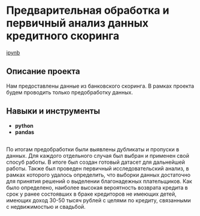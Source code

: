 # Предварительная обработка и первичный анализ данных кредитного скоринга 

[ipynb](https://github.com/KlyuchevenkoE/yandex_praktikum/blob/master/notebooks/1_preprocessing__credits/preprocessing__credits.ipynb)

## Описание проекта

Нам предоставлены данные из банковского скоринга. В рамках проекта будем проводить только предобработку данных. 

## Навыки и инструменты

- **python**
- **pandas**

## 

По итогам предобработки были выявлены дубликаты и пропуски в данных. Для каждого отдельного случая был выбран и применен свой спосуб работы. В итоге был создан готовый датасет для дальнейшей работы. Также был проведен первичный исследовательский анализ, в рамках которого удалось определить, что выборки данных достаточно для принятия решений о выделении благонадежных плательщиков. Как было определено, наиболее высокая вероятность возврата кредита в срок у ранее состоявших в браке кредиторов не имеющих детей, имеющих доход 30-50 тысяч рублей с целями по кредиту, связанными с недвижимостью и свадьбой.
